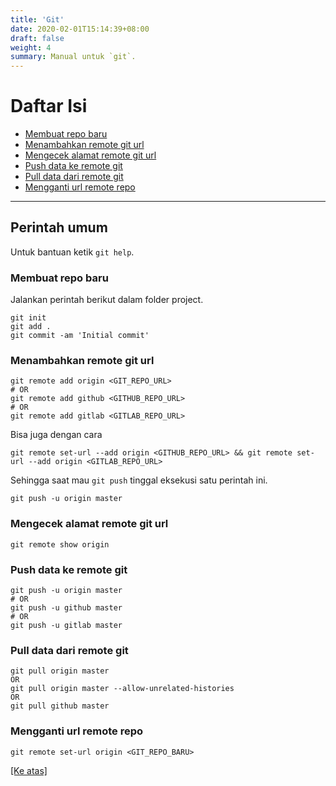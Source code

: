 ```yaml
---
title: 'Git'
date: 2020-02-01T15:14:39+08:00
draft: false
weight: 4
summary: Manual untuk `git`.
---
```


# <a name="top"></a>Daftar Isi

- [Membuat repo baru](#membuat-repo-baru)
- [Menambahkan remote git url](#menambahkan-remote-git-url)
- [Mengecek alamat remote git url](#mengecek-alamat-repo-git-url)
- [Push data ke remote git](#push-data-ke-remote-git)
- [Pull data dari remote git](#pull-data-dari-remote-git)
- [Mengganti url remote repo](#mengganti-url-remote-repo)

---

## Perintah umum
Untuk bantuan ketik `git help`.

### <a name="membuat-repo-baru"></a>Membuat repo baru
Jalankan perintah berikut dalam folder project.
```
git init
git add .
git commit -am 'Initial commit'
```

### <a name="menambahkan-remote-git-url"></a>Menambahkan remote git url
```
git remote add origin <GIT_REPO_URL>
# OR
git remote add github <GITHUB_REPO_URL>
# OR
git remote add gitlab <GITLAB_REPO_URL>
```

Bisa juga dengan cara
```
git remote set-url --add origin <GITHUB_REPO_URL> && git remote set-url --add origin <GITLAB_REPO_URL>
```
Sehingga saat mau `git push` tinggal eksekusi satu perintah ini.
```
git push -u origin master
```

### <a name="mengecek-alamat-repo-git-url"></a>Mengecek alamat remote git url
```
git remote show origin
```

### <a name="push-data-ke-remote-git"></a>Push data ke remote git
```
git push -u origin master
# OR
git push -u github master
# OR
git push -u gitlab master
```

### <a name="pull-data-dari-remote-git"></a>Pull data dari remote git
```
git pull origin master
OR
git pull origin master --allow-unrelated-histories
OR
git pull github master
```

### <a name="mengganti-url-remote-repo"></a>Mengganti url remote repo
```
git remote set-url origin <GIT_REPO_BARU>
```

[[Ke atas]](#top)
